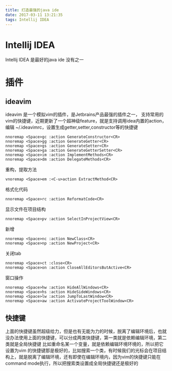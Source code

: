 ```yaml
---
title: 打造最强的java ide
date: 2017-03-11 13:21:35
tags: Intellij IDEA
---
```

# Intellij IDEA
Intellij IDEA 是最好的java ide 没有之一

# 插件
## ideavim
ideavim 是一个模拟vim的插件，是Jetbrains产品最强的插件之一， 支持常用的vim的快捷键，近期更新了一个超神级feature，就是支持调用idea内置的action，编辑 ~/.ideavimrc，设置生成getter,setter,constructor等的快捷键

    nnoremap <Space>gc :action GenerateConstructor<CR>
    nnoremap <Space>gg :action GenerateGetter<CR>
    nnoremap <Space>gs :action GenerateSetter<CR>
    nnoremap <Space>ga :action GenerateGetterSetter<CR>
    nnoremap <Space>im :action ImplementMethods<CR>
    nnoremap <Space>dm :action DelegateMethods<CR>

重构，提取方法

    vnoremap <Space>em :<C-u>action ExtractMethod<CR>

格式化代码

    nnoremap <Space>rc :action ReformatCode<CR>

显示文件在项目结构 

    nnoremap <Space>pv :action SelectInProjectView<CR>

新增

    nnoremap <Space>nc :action NewClass<CR>
    nnoremap <Space>np :action NewProject<CR>

关闭tab 

    nnoremap <Space>ct :close<CR>
    nnoremap <Space>on :action CloseAllEditorsButActive<CR>

窗口操作

    nnoremap <Space>hw :action HideAllWindows<CR>
    nnoremap <Space>hs :action HideSideWindows<CR>
    nnoremap <Space>lw :action JumpToLastWindow<CR>
    nnoremap <Space>aw :action ActivateProjectToolWindow<CR>

## 快捷键
上面的快捷键虽然超级给力，但是也有无能为力的时候，脱离了编辑环境后，也就没办法使用上面的快捷键，可以分成两类快捷键，第一类就是依赖编辑环境，第二类就是全局快捷键
比如重命名某一个变量，就是依赖编辑环境环境的，所以把它设置为vim 的快捷键那是极好的，比如搜索一个类，有时候我们的光标会在项目结构上，就是脱离了编辑环境，还有即使在编辑环境内，因为vim的快捷键只能在command mode执行，所以把搜索类设置成全局快捷键还是极好的
